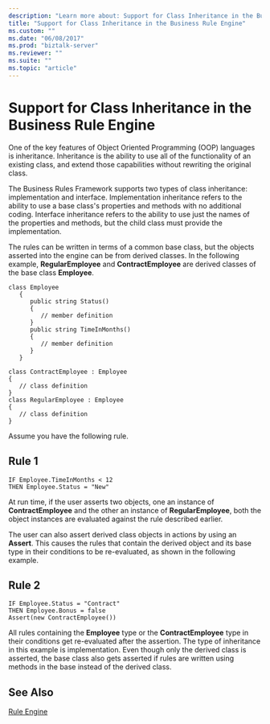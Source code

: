```yaml
---
description: "Learn more about: Support for Class Inheritance in the Business Rule Engine"
title: "Support for Class Inheritance in the Business Rule Engine"
ms.custom: ""
ms.date: "06/08/2017"
ms.prod: "biztalk-server"
ms.reviewer: ""
ms.suite: ""
ms.topic: "article"
---
```

# Support for Class Inheritance in the Business Rule Engine
One of the key features of Object Oriented Programming (OOP) languages is inheritance. Inheritance is the ability to use all of the functionality of an existing class, and extend those capabilities without rewriting the original class.  
  
 The Business Rules Framework supports two types of class inheritance: implementation and interface. Implementation inheritance refers to the ability to use a base class's properties and methods with no additional coding. Interface inheritance refers to the ability to use just the names of the properties and methods, but the child class must provide the implementation.  
  
 The rules can be written in terms of a common base class, but the objects asserted into the engine can be from derived classes. In the following example, **RegularEmployee** and **ContractEmployee** are derived classes of the base class **Employee**.  
  
```  
class Employee  
   {  
      public string Status()  
      {   
         // member definition  
      }  
      public string TimeInMonths()        
      {   
         // member definition  
      }  
   }  
  
class ContractEmployee : Employee  
{  
   // class definition  
}  
class RegularEmployee : Employee  
{  
   // class definition  
}  
```  
  
 Assume you have the following rule.  
  
## Rule 1  
  
```  
IF Employee.TimeInMonths < 12  
THEN Employee.Status = "New"  
```  
  
 At run time, if the user asserts two objects, one an instance of **ContractEmployee** and the other an instance of **RegularEmployee**, both the object instances are evaluated against the rule described earlier.  
  
 The user can also assert derived class objects in actions by using an **Assert**. This causes the rules that contain the derived object and its base type in their conditions to be re-evaluated, as shown in the following example.  
  
## Rule 2  
  
```  
IF Employee.Status = "Contract"   
THEN Employee.Bonus = false  
Assert(new ContractEmployee())  
```  
  
 All rules containing the **Employee** type or the **ContractEmployee** type in their conditions get re-evaluated after the assertion. The type of inheritance in this example is implementation. Even though only the derived class is asserted, the base class also gets asserted if rules are written using methods in the base instead of the derived class.  
  
## See Also  
 [Rule Engine](../core/rule-engine.md)
